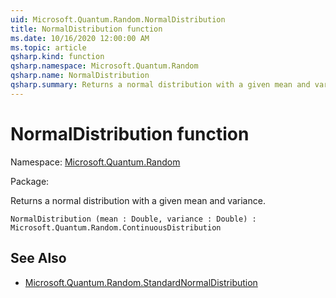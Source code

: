 ```yaml
---
uid: Microsoft.Quantum.Random.NormalDistribution
title: NormalDistribution function
ms.date: 10/16/2020 12:00:00 AM
ms.topic: article
qsharp.kind: function
qsharp.namespace: Microsoft.Quantum.Random
qsharp.name: NormalDistribution
qsharp.summary: Returns a normal distribution with a given mean and variance.
---
```


# NormalDistribution function

Namespace: [Microsoft.Quantum.Random](xref:Microsoft.Quantum.Random)

Package: [](https://nuget.org/packages/)


Returns a normal distribution with a given mean and variance.

```Q#
NormalDistribution (mean : Double, variance : Double) : Microsoft.Quantum.Random.ContinuousDistribution
```


## See Also

- [Microsoft.Quantum.Random.StandardNormalDistribution](xref:Microsoft.Quantum.Random.StandardNormalDistribution)